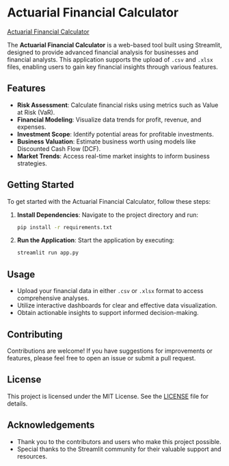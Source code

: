 # Actuarial Financial Calculator

[Actuarial Financial Calculator](http://localhost:8501/#actuarial-financial-calculator)

The **Actuarial Financial Calculator** is a web-based tool built using Streamlit, designed to provide advanced financial analysis for businesses and financial analysts. This application supports the upload of `.csv` and `.xlsx` files, enabling users to gain key financial insights through various features.

## Features

- **Risk Assessment**: Calculate financial risks using metrics such as Value at Risk (VaR).
- **Financial Modeling**: Visualize data trends for profit, revenue, and expenses.
- **Investment Scope**: Identify potential areas for profitable investments.
- **Business Valuation**: Estimate business worth using models like Discounted Cash Flow (DCF).
- **Market Trends**: Access real-time market insights to inform business strategies.

## Getting Started

To get started with the Actuarial Financial Calculator, follow these steps:

1. **Install Dependencies**:
   Navigate to the project directory and run:
   ```bash
   pip install -r requirements.txt
   ```

2. **Run the Application**:
   Start the application by executing:
   ```bash
   streamlit run app.py
   ```

## Usage

- Upload your financial data in either `.csv` or `.xlsx` format to access comprehensive analyses.
- Utilize interactive dashboards for clear and effective data visualization.
- Obtain actionable insights to support informed decision-making.

## Contributing

Contributions are welcome! If you have suggestions for improvements or features, please feel free to open an issue or submit a pull request.

## License

This project is licensed under the MIT License. See the [LICENSE](LICENSE) file for details.

## Acknowledgements

- Thank you to the contributors and users who make this project possible.
- Special thanks to the Streamlit community for their valuable support and resources.
```
